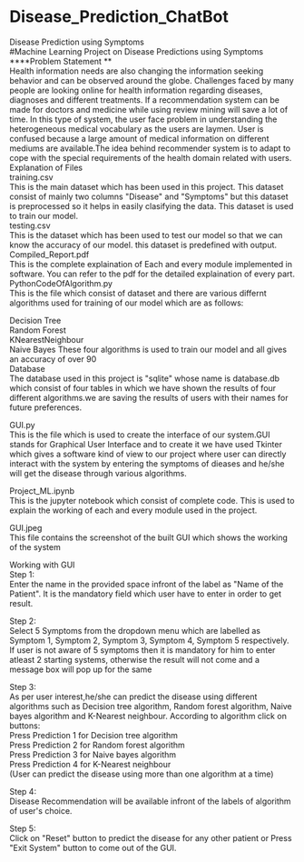 # Disease_Prediction_ChatBot  
Disease Prediction using Symptoms  
#Machine Learning Project on Disease Predictions using Symptoms  
****Problem Statement  **  
Health information needs are also changing the information seeking behavior and can be observed around the globe. Challenges faced by many people are looking online for health information regarding diseases, diagnoses and different treatments. If a recommendation system can be made for doctors and medicine while using review mining will save a lot of time. In this type of system, the user face problem in understanding the heterogeneous medical vocabulary as the users are laymen. User is confused because a large amount of medical information on different mediums are available.The idea behind recommender system is to adapt to cope with the special requirements of the health domain related with users.  
Explanation of Files  
training.csv  
This is the main dataset which has been used in this project. This dataset consist of mainly two columns "Disease" and "Symptoms" but this dataset is preprocessed so it helps in easily clasifying the data. This dataset is used to train our model.  
testing.csv  
This is the dataset which has been used to test our model so that we can know the accuracy of our model. this dataset is predefined with output.  
Compiled_Report.pdf  
This is the complete explaination of Each and every module implemented in software. You can refer to the pdf for the detailed explaination of every part.  
PythonCodeOfAlgorithm.py  
This is the file which consist of dataset and there are various differnt algorithms used for training of our model which are as follows:  
  
Decision Tree  
Random Forest  
KNearestNeighbour  
Naive Bayes These four algorithms is used to train our model and all gives an accuracy of over 90  
Database  
The database used in this project is "sqlite" whose name is database.db which consist of four tables in which we have shown the results of four different algorithms.we are saving the results of users with their names for future preferences.   
  
GUI.py  
This is the file which is used to create the interface of our system.GUI stands for Graphical User Interface and to create it we have used Tkinter which gives a software kind of view to our project where user can directly interact with the system by entering the symptoms of dieases and he/she will get the disease through various algorithms.  
  
Project_ML.ipynb  
This is the jupyter notebook which consist of complete code. This is used to explain the working of each and every module used in the project.  
  
GUI.jpeg  
This file contains the screenshot of the built GUI which shows the working of the system  
  
Working with GUI  
Step 1:  
Enter the name in the provided space infront of the label as "Name of the Patient". It is the mandatory field which user have to enter in order to get result.  
  
Step 2:  
Select 5 Symptoms from the dropdown menu which are labelled as Symptom 1, Symptom 2, Symptom 3, Symptom 4, Symptom 5 respectively. If user is not aware of 5 symptoms then it is mandatory for him to enter atleast 2 starting systems, otherwise the result will not come and a message box will pop up for the same  
  
Step 3:  
As per user interest,he/she can predict the disease using different algorithms such as Decision tree algorithm, Random forest algorithm, Naive bayes algorithm and K-Nearest neighbour. According to algorithm click on buttons:  
Press Prediction 1 for Decision tree algorithm  
Press Prediction 2 for Random forest algorithm  
Press Prediction 3 for Naive bayes algorithm  
Press Prediction 4 for K-Nearest neighbour  
(User can predict the disease using more than one algorithm at a time)  
  
Step 4:  
Disease Recommendation will be available infront of the labels of algorithm of user's choice.  
  
Step 5:  
Click on "Reset" button to predict the disease for any other patient or Press "Exit System" button to come out of the GUI.  
  
  
  
  
  
  

